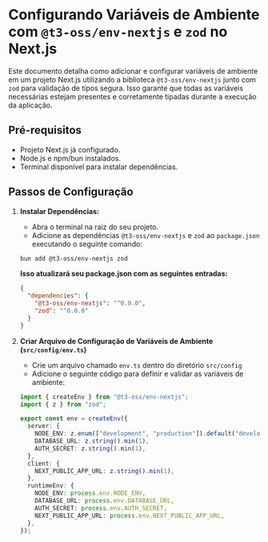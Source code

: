 # Configurando Variáveis de Ambiente com `@t3-oss/env-nextjs` e `zod` no Next.js

Este documento detalha como adicionar e configurar variáveis de ambiente em um projeto Next.js utilizando a biblioteca `@t3-oss/env-nextjs` junto com `zod` para validação de tipos segura. Isso garante que todas as variáveis necessárias estejam presentes e corretamente tipadas durante a execução da aplicação.

## Pré-requisitos

- Projeto Next.js já configurado.
- Node.js e npm/bun instalados.
- Terminal disponível para instalar dependências.

## Passos de Configuração

1. **Instalar Dependências:**
   - Abra o terminal na raiz do seu projeto.
   - Adicione as dependências `@t3-oss/env-nextjs` e `zod` ao `package.json` executando o seguinte comando:

    ```bash
    bun add @t3-oss/env-nextjs zod
    ```

    **Isso atualizará seu package.json com as seguintes entradas:**

    ```json
    {
      "dependencies": {
        "@t3-oss/env-nextjs": "^0.0.0",
        "zod": "^0.0.0"
      }
    }
    ```

2.  **Criar Arquivo de Configuração de Variáveis de Ambiente (`src/config/env.ts`)**
    - Crie um arquivo chamado `env.ts` dentro do diretório `src/config`
    - Adicione o seguinte código para definir e validar as variáveis de ambiente:

    ```typescript
    import { createEnv } from "@t3-oss/env-nextjs";
    import { z } from "zod";

    export const env = createEnv({
      server: {
        NODE_ENV: z.enum(["development", "production"]).default("development"),
        DATABASE_URL: z.string().min(1),
        AUTH_SECRET: z.string().min(1),
      },
      client: {
        NEXT_PUBLIC_APP_URL: z.string().min(1),
      },
      runtimeEnv: {
        NODE_ENV: process.env.NODE_ENV,
        DATABASE_URL: process.env.DATABASE_URL,
        AUTH_SECRET: process.env.AUTH_SECRET,
        NEXT_PUBLIC_APP_URL: process.env.NEXT_PUBLIC_APP_URL,
      },
    });
```
